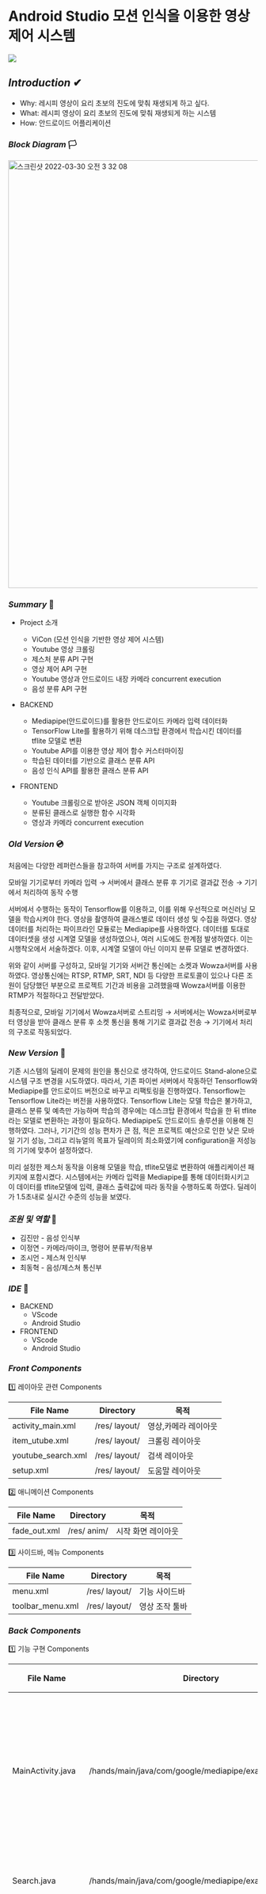 # Android Studio 모션 인식을 이용한 영상 제어 시스템

<p aligh="center">
    <img src="https://user-images.githubusercontent.com/95459089/202703971-2c0ac543-a56e-4604-a9a4-ba9ec73fd3c6.gif">
</p>


## ***Introduction*** ✔

+ Why: 레시피 영상이 요리 초보의 진도에 맞춰 재생되게 하고 싶다.
+ What: 레시피 영상이 요리 초보의 진도에 맞춰 재생되게 하는 시스템
+ How: 안드로이드 어플리케이션

### ***Block Diagram*** 🏳

<img width="864" alt="스크린샷 2022-03-30 오전 3 32 08" src="https://user-images.githubusercontent.com/88064555/160681059-60287651-0453-441f-8509-bf327c3f328f.png">

### ***Summary*** 🔽 

- Project 소개
    - ViCon (모션 인식을 기반한 영상 제어 시스템)
    - Youtube 영상 크롤링
    - 제스처 분류 API 구현
    - 영상 제어 API 구현
    - Youtube 영상과 안드로이드 내장 카메라 concurrent execution
    - 음성 분류 API 구현
    
- BACKEND
    - Mediapipe(안드로이드)를 활용한 안드로이드 카메라 입력 데이터화
    - TensorFlow Lite를 활용하기 위해 데스크탑 환경에서 학습시킨 데이터를 tflite 모델로 변환
    - Youtube API를 이용한 영상 제어 함수 커스터마이징
    - 학습된 데이터를 기반으로 클래스 분류 API
    - 음성 인식 API를 활용한 클래스 분류 API
    
- FRONTEND
    - Youtube 크롤링으로 받아온 JSON 객체 이미지화
    - 분류된 클래스로 실행한 함수 시각화
    - 영상과 카메라 concurrent execution

### ***Old Version*** 💿

 처음에는 다양한 레퍼런스들을 참고하여 서버를 가지는 구조로 설계하였다.

모바일 기기로부터 카메라 입력 → 서버에서 클래스 분류 후 기기로 결과값 전송 → 기기에서 처리하여 동작 수행

 서버에서 수행하는 동작이 Tensorflow를 이용하고, 이를 위해 우선적으로 머신러닝 모델을 학습시켜야 한다. 영상을 촬영하여 클래스별로 데이터 생성 및 수집을 하였다. 영상데이터를 처리하는 파이프라인 모듈로는 Mediapipe를 사용하였다. 데이터를 토대로 데이터셋을 생성 시계열 모델을 생성하였으나, 여러 시도에도 한계점 발생하였다. 이는 시행착오에서 서술하겠다. 이후, 시계열 모델이 아닌 이미지 분류 모델로 변경하였다.

 위와 같이 서버를 구성하고, 모바일 기기와 서버간 통신에는 소켓과 Wowza서버를 사용하였다. 영상통신에는 RTSP, RTMP, SRT, NDI 등 다양한 프로토콜이 있으나 다른 조원이 담당했던 부분으로 프로젝트 기간과 비용을 고려했을때 Wowza서버를 이용한 RTMP가 적절하다고 전달받았다.

 최종적으로, 모바일 기기에서 Wowza서버로 스트리밍 → 서버에서는 Wowza서버로부터 영상을 받아 클래스 분류 후 소켓 통신을 통해 기기로 결과값 전송 → 기기에서 처리의 구조로 작동되었다.

### ***New Version*** 🔨

기존 시스템의 딜레이 문제의 원인을 통신으로 생각하여, 안드로이드 Stand-alone으로 시스템 구조 변경을 시도하였다. 따라서, 기존 파이썬 서버에서 작동하던 Tensorflow와 Mediapipe를 안드로이드 버전으로 바꾸고 리팩토링을 진행하였다. Tensorflow는 Tensorflow Lite라는 버전을 사용하였다. Tensorflow Lite는 모델 학습은 불가하고, 클래스 분류 및 예측만 가능하며 학습의 경우에는 데스크탑 환경에서 학습을 한 뒤 tflite라는 모델로 변환하는 과정이 필요하다. Mediapipe도 안드로이드 솔루션을 이용해 진행하였다. 그러나, 기기간의 성능 편차가 큰 점, 적은 프로젝트 예산으로 인한 낮은 모바일 기기 성능, 그리고 리뉴얼의 목표가 딜레이의 최소화였기에 configuration을 저성능의 기기에 맞추어 설정하였다.

 미리 설정한 제스처 동작을 이용해 모델을 학습, tflite모델로 변환하여 애플리케이션 패키지에 포함시켰다. 시스템에서는 카메라 입력을 Mediapipe를 통해 데이터화시키고 이 데이터를 tflite모델에 입력, 클래스 출력값에 따라 동작을 수행하도록 하였다. 딜레이가 1.5초내로 실시간 수준의 성능을 보였다.


### ***조원 및 역할*** 🤔

+ 김진만 - 음성 인식부
+ 이정연 - 카메라/마이크, 명령어 분류부/적용부
+ 조시언 - 제스쳐 인식부
+ 최동혁 - 음성/제스쳐 통신부

### ***IDE*** 🥢
- BACKEND
    - VScode
    - Android Studio
- FRONTEND
    - VScode
    - Android Studio
 
 ### ***Front Components***
 1️⃣  레이아웃 관련 Components
 
 | File Name | Directory              | 목적            |
 | --------- | ---------------------- | --------------- |
 | activity_main.xml | /res/ layout/ | 영상,카메라 레이아웃 |
 | item_utube.xml | /res/ layout/ | 크롤링 레이아웃 |
 | youtube_search.xml | /res/ layout/ | 검색 레이아웃 |
 | setup.xml | /res/ layout/ | 도움말 레이아웃 |
 
 2️⃣  애니메이션 Components
 
 | File Name | Directory              | 목적            |
 | --------- | ---------------------- | --------------- |
 | fade_out.xml | /res/ anim/ | 시작 화면 레이아웃 |

 3️⃣  사이드바, 메뉴 Components
 
 | File Name | Directory              | 목적            |
 | --------- | ---------------------- | --------------- |
 | menu.xml | /res/ layout/ | 기능 사이드바 |
 | toolbar_menu.xml | /res/ layout/ | 영상 조작 툴바 |

 ### ***Back Components***
 1️⃣  기능 구현 Components
 
 | File Name | Directory              | 목적            |
 | --------- | ---------------------- | --------------- |
 | MainActivity.java | /hands/main/java/com/google/mediapipe/examples/hands/  | 카메라, 음성 허가, 메인 화면 기능 |
 | Search.java | /hands/main/java/com/google/mediapipe/examples/hands/ | 크롤링 기능 |
 | SeconActivity.java | /hands/main/java/com/google/mediapipe/examples/hands/ | 검색 레이아웃 |
 | Youtube.java | /hands/main/java/com/google/mediapipe/examples/hands// | 영상, 카메라 기능 |
 | Setup.java | /hands/main/java/com/google/mediapipe/examples/hands/ | 도움말 기능 |
 
 2️⃣  학습 데이터 Components
 
 | File Name | Directory              | 목적            |
 | --------- | ---------------------- | --------------- |
 | keras_model.tflite | /hands/src/main/assets/ | 학습된 데이터셋 |

 3️⃣  환경설정 Components
 
 | File Name | Directory              | 목적            |
 | --------- | ---------------------- | --------------- |
 | AndroidManifest.xml | /hands/src/main/ | 환경 설정 |
 
 4️⃣  API Components

 | File Name | Directory              | 목적            |
 | --------- | ---------------------- | --------------- |
 | YouTubeAndroidPlayerApi.jar | /hands/libs/ | Youtube API |
 | google_http_client_jackson2-1.0.1.jar | /hands/libs/ | 음성 인식 API |
 
### ***Process*** 🚀

- **시작 화면**

![image](https://user-images.githubusercontent.com/95459089/202745504-51472b87-1172-459a-801b-72bbd1b28326.png)

- **메인 화면**

![image](https://user-images.githubusercontent.com/95459089/202745617-439871ec-6b62-48c6-a197-a89d41fb5504.png)

- **도움말 화면**

![image](https://user-images.githubusercontent.com/95459089/202745690-c8ee5083-5062-4c7e-b5b3-04fc95253e16.png)

- **검색 화면**

![image](https://user-images.githubusercontent.com/95459089/202745743-42212235-e8f9-4213-adf8-abea8db1465a.png)

- **검색 완료 화면**

![image](https://user-images.githubusercontent.com/95459089/202745888-a76caa52-5c2c-49b3-9465-f62926830581.png)

- **비디오 실행 전 화면**

![image](https://user-images.githubusercontent.com/95459089/202745965-37df4bd5-df7b-462b-a273-52d457121b28.png)

- **비디오 실행 후 화면**

![image](https://user-images.githubusercontent.com/95459089/202746012-9aaedaac-a9f2-4890-9b40-56fae34caadc.png)

- **기능 사이드바**

![image](https://user-images.githubusercontent.com/95459089/202746048-7d60d485-52f6-4665-87e4-c62ae2649845.png)

- **도움말 사이드바**

![image](https://user-images.githubusercontent.com/95459089/202746090-d60f30f0-5c28-487d-b53c-b26b8746f3c3.png)




